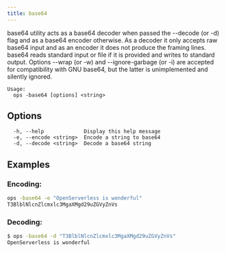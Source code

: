 ```yaml
---
title: base64
---
```

base64 utility acts as a base64 decoder when passed the --decode (or -d) flag and as a base64 encoder
otherwise.  As a decoder it only accepts raw base64 input and as an encoder it does not produce the framing
lines.  base64 reads standard input or file if it is provided and writes to standard output.  Options
--wrap (or -w) and --ignore-garbage (or -i) are accepted for compatibility with GNU base64, but the latter
is unimplemented and silently ignored.

```text
Usage:
  ops -base64 [options] <string>
```

## Options

```
  -h, --help             Display this help message
  -e, --encode <string>  Encode a string to base64
  -d, --decode <string>  Decode a base64 string
```

## Examples

### Encoding:

```bash
ops -base64 -e "OpenServerless is wonderful"
T3BlblNlcnZlcmxlc3MgaXMgd29uZGVyZnVs
```

### Decoding:

```bash
$ ops -base64 -d "T3BlblNlcnZlcmxlc3MgaXMgd29uZGVyZnVs"
OpenServerless is wonderful
```
